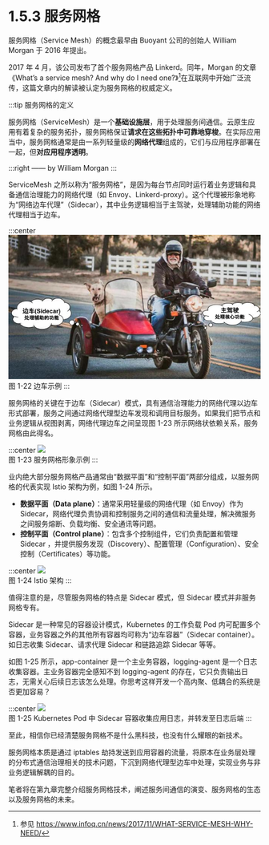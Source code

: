 # 1.5.3 服务网格

服务网格（Service Mesh）的概念最早由 Buoyant 公司的创始人 William Morgan 于 2016 年提出。

2017 年 4 月，该公司发布了首个服务网格产品 Linkerd。同年，Morgan 的文章《What’s a service mesh? And why do I need one?》[^1]在互联网中开始广泛流传，这篇文章内的解读被认定为服务网格的权威定义。

:::tip 服务网格的定义

服务网格（ServiceMesh）是一个**基础设施层**，用于处理服务间通信。云原生应用有着复杂的服务拓扑，服务网格保证**请求在这些拓扑中可靠地穿梭**。在实际应用当中，服务网格通常是由一系列轻量级的**网络代理**组成的，它们与应用程序部署在一起，但**对应用程序透明**。

:::right
—— by William Morgan
:::

ServiceMesh 之所以称为“服务网格”，是因为每台节点同时运行着业务逻辑和具备通信治理能力的网络代理（如 Envoy、Linkerd-proxy）。这个代理被形象地称为“网络边车代理”（Sidecar），其中业务逻辑相当于主驾驶，处理辅助功能的网络代理相当于边车。

:::center
  ![](../assets/sidecar-example.jpg)<br/>
  图 1-22 边车示例
:::

服务网格的关键在于边车（Sidecar）模式，具有通信治理能力的网络代理以边车形式部署，服务之间通过网络代理型边车发现和调用目标服务。如果我们把节点和业务逻辑从视图剥离，网络代理边车之间呈现图 1-23 所示网络状依赖关系，服务网格由此得名。

:::center
  ![](../assets/service-mesh.png)<br/>
  图 1-23 服务网格形象示例
:::

业内绝大部分服务网格产品通常由“数据平面”和“控制平面”两部分组成，以服务网格的代表实现 Istio 架构为例，如图 1-24 所示。

- **数据平面（Data plane）**：通常采用轻量级的网络代理（如 Envoy）作为 Sidecar，网络代理负责协调和控制服务之间的通信和流量处理，解决微服务之间服务熔断、负载均衡、安全通讯等问题。
- **控制平面（Control plane）**：包含多个控制组件，它们负责配置和管理 Sidecar ，并提供服务发现（Discovery）、配置管理（Configuration）、安全控制（Certificates）等功能。


:::center
  ![](../assets/service-mesh-arc.svg)<br/>
  图 1-24 Istio 架构
:::


值得注意的是，尽管服务网格的特点是 Sidecar 模式，但 Sidecar 模式并非服务网格专有。

Sidecar 是一种常见的容器设计模式，Kubernetes 的工作负载 Pod 内可配置多个容器，业务容器之外的其他所有容器均可称为“边车容器”（Sidecar container）。如日志收集 Sidecar、请求代理 Sidecar 和链路追踪 Sidecar 等等。

如图 1-25 所示，app-container 是一个主业务容器，logging-agent 是一个日志收集容器。主业务容器完全感知不到 logging-agent 的存在，它只负责输出日志，无需关心后续日志该怎么处理。你思考这样开发一个高内聚、低耦合的系统是否更加容易？

:::center
  ![](../assets/k8s-sidecar.png)<br/>
  图 1-25 Kubernetes Pod 中 Sidecar 容器收集应用日志，并转发至日志后端
:::

至此，相信你已经清楚服务网格不是什么黑科技，也没有什么耀眼的新技术。

服务网格本质是通过 iptables 劫持发送到应用容器的流量，将原本在业务层处理的分布式通信治理相关的技术问题，下沉到网络代理型边车中处理，实现业务与非业务逻辑解耦的目的。

笔者将在第九章完整介绍服务网格技术，阐述服务间通信的演变、服务网格的生态以及服务网格的未来。


[^1]: 参见 https://www.infoq.cn/news/2017/11/WHAT-SERVICE-MESH-WHY-NEED/
